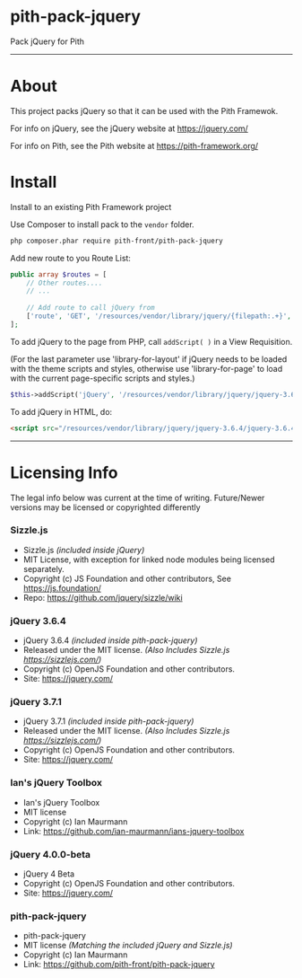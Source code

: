 # pith-pack-jquery
Pack jQuery for Pith

-------

# About

This project packs jQuery so that it can be used with the Pith Framewok.

For info on jQuery, see the jQuery website at https://jquery.com/

For info on Pith, see the Pith website at https://pith-framework.org/

# Install

Install to an existing Pith Framework project

Use Composer to install pack to the `vendor` folder.
```bash
php composer.phar require pith-front/pith-pack-jquery
```

Add new route to you Route List:

```php
public array $routes = [
    // Other routes....
    // ...
    
    // Add route to call jQuery from
    ['route', 'GET', '/resources/vendor/library/jquery/{filepath:.+}', '\\PithFront\\PithPackJquery\\JqueryResourceRoute'],
];
```

To add jQuery to the page from PHP, call `addScript( )` in a View Requisition. 

(For the last parameter use 'library-for-layout' if jQuery needs to be loaded with the theme scripts and styles, otherwise use 'library-for-page' to load with the current page-specific scripts and styles.)

```php 
$this->addScript('jQuery', '/resources/vendor/library/jquery/jquery-3.6.4/jquery-3.6.4.min.js', 'library-for-page');
```

To add jQuery in HTML, do:

```html 
<script src="/resources/vendor/library/jquery/jquery-3.6.4/jquery-3.6.4.min.js"></script> <!-- jQuery -->
```

-------------


# Licensing Info

The legal info below was current at the time of writing. Future/Newer versions may be licensed or copyrighted differently

### Sizzle.js
- Sizzle.js *(included inside jQuery)*
- MIT License, with exception for linked node modules being licensed separately. 
- Copyright (c) JS Foundation and other contributors, See https://js.foundation/ 
- Repo: https://github.com/jquery/sizzle/wiki

### jQuery 3.6.4
- jQuery 3.6.4 *(included inside pith-pack-jquery)*
- Released under the MIT license. *(Also Includes Sizzle.js https://sizzlejs.com/)* 
- Copyright (c) OpenJS Foundation and other contributors. 
- Site: https://jquery.com/

### jQuery 3.7.1
- jQuery 3.7.1 *(included inside pith-pack-jquery)*
- Released under the MIT license. *(Also Includes Sizzle.js https://sizzlejs.com/)*
- Copyright (c) OpenJS Foundation and other contributors.
- Site: https://jquery.com/

### Ian's jQuery Toolbox
- Ian's jQuery Toolbox
- MIT license
- Copyright (c) Ian Maurmann
- Link: https://github.com/ian-maurmann/ians-jquery-toolbox

### jQuery 4.0.0-beta
- jQuery 4 Beta
- Copyright (c) OpenJS Foundation and other contributors.
- Site: https://jquery.com/

### pith-pack-jquery
- pith-pack-jquery
- MIT license *(Matching the included jQuery and Sizzle.js)*
- Copyright (c) Ian Maurmann
- Link: https://github.com/pith-front/pith-pack-jquery